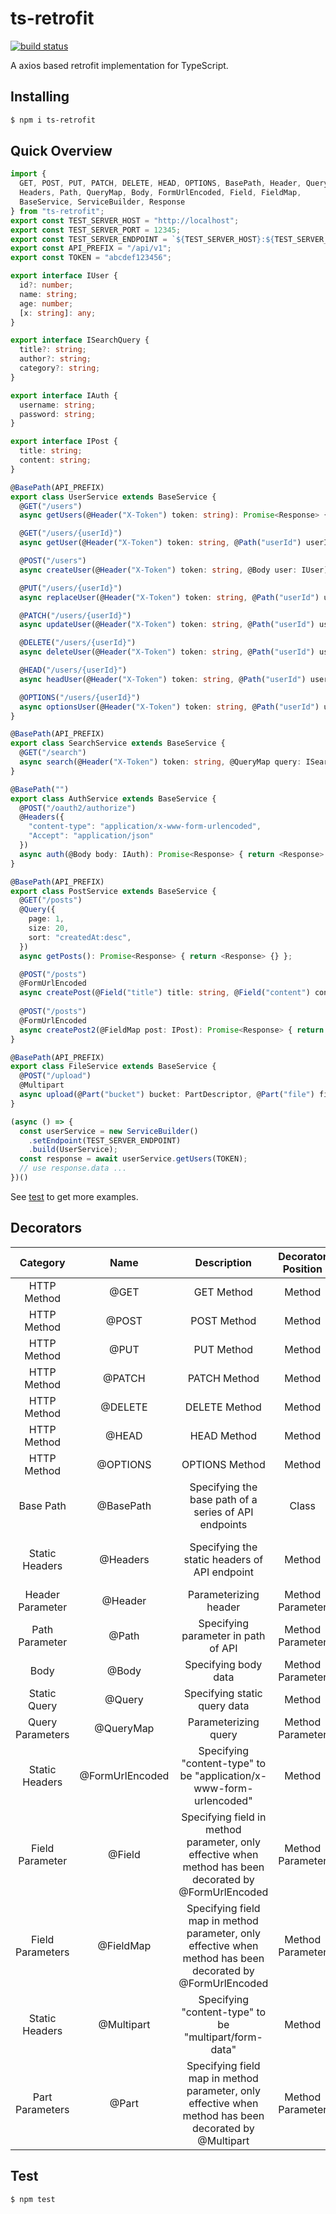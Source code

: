 # ts-retrofit

[![build status](https://travis-ci.org/nullcc/ts-retrofit.svg?branch=master)](https://travis-ci.org/nullcc/ts-retrofit)

A axios based retrofit implementation for TypeScript.

## Installing

```bash
$ npm i ts-retrofit
```

## Quick Overview

```typescript
import {
  GET, POST, PUT, PATCH, DELETE, HEAD, OPTIONS, BasePath, Header, Query,
  Headers, Path, QueryMap, Body, FormUrlEncoded, Field, FieldMap,
  BaseService, ServiceBuilder, Response
} from "ts-retrofit";
export const TEST_SERVER_HOST = "http://localhost";
export const TEST_SERVER_PORT = 12345;
export const TEST_SERVER_ENDPOINT = `${TEST_SERVER_HOST}:${TEST_SERVER_PORT}`;
export const API_PREFIX = "/api/v1";
export const TOKEN = "abcdef123456";

export interface IUser {
  id?: number;
  name: string;
  age: number;
  [x: string]: any;
}

export interface ISearchQuery {
  title?: string;
  author?: string;
  category?: string;
}

export interface IAuth {
  username: string;
  password: string;
}

export interface IPost {
  title: string;
  content: string;
}

@BasePath(API_PREFIX)
export class UserService extends BaseService {
  @GET("/users")
  async getUsers(@Header("X-Token") token: string): Promise<Response> { return <Response> {} };

  @GET("/users/{userId}")
  async getUser(@Header("X-Token") token: string, @Path("userId") userId: number): Promise<Response> { return <Response> {} };

  @POST("/users")
  async createUser(@Header("X-Token") token: string, @Body user: IUser): Promise<Response> { return <Response> {} };

  @PUT("/users/{userId}")
  async replaceUser(@Header("X-Token") token: string, @Path("userId") userId: number, @Body user: IUser): Promise<Response> { return <Response> {} };

  @PATCH("/users/{userId}")
  async updateUser(@Header("X-Token") token: string, @Path("userId") userId: number, @Body user: Partial<IUser>): Promise<Response> { return <Response> {} };

  @DELETE("/users/{userId}")
  async deleteUser(@Header("X-Token") token: string, @Path("userId") userId: number): Promise<Response> { return <Response> {} };

  @HEAD("/users/{userId}")
  async headUser(@Header("X-Token") token: string, @Path("userId") userId: number): Promise<Response> { return <Response> {} };

  @OPTIONS("/users/{userId}")
  async optionsUser(@Header("X-Token") token: string, @Path("userId") userId: number): Promise<Response> { return <Response> {} };
}

@BasePath(API_PREFIX)
export class SearchService extends BaseService {
  @GET("/search")
  async search(@Header("X-Token") token: string, @QueryMap query: ISearchQuery): Promise<Response> { return <Response> {} };
}

@BasePath("")
export class AuthService extends BaseService {
  @POST("/oauth2/authorize")
  @Headers({
    "content-type": "application/x-www-form-urlencoded",
    "Accept": "application/json"
  })
  async auth(@Body body: IAuth): Promise<Response> { return <Response> {} };
}

@BasePath(API_PREFIX)
export class PostService extends BaseService {
  @GET("/posts")
  @Query({
    page: 1,
    size: 20,
    sort: "createdAt:desc",
  })
  async getPosts(): Promise<Response> { return <Response> {} };

  @POST("/posts")
  @FormUrlEncoded
  async createPost(@Field("title") title: string, @Field("content") content: string): Promise<Response> { return <Response> {} };
  
  @POST("/posts")
  @FormUrlEncoded
  async createPost2(@FieldMap post: IPost): Promise<Response> { return <Response> {} };
}

@BasePath(API_PREFIX)
export class FileService extends BaseService {
  @POST("/upload")
  @Multipart
  async upload(@Part("bucket") bucket: PartDescriptor, @Part("file") file: PartDescriptor): Promise<Response> { return <Response> {} };
}

(async () => {
  const userService = new ServiceBuilder()
    .setEndpoint(TEST_SERVER_ENDPOINT)
    .build(UserService);
  const response = await userService.getUsers(TOKEN);
  // use response.data ...
})()
```

See [test](test/ts-retrofit.test.ts) to get more examples.

## Decorators

|     Category     |      Name       |                         Description                          | Decorator Position |                           Example                            |
| :--------------: | :-------------: | :----------------------------------------------------------: | :----------------: | :----------------------------------------------------------: |
|   HTTP Method    |      @GET       |                          GET Method                          |       Method       |                        @GET("/users")                        |
|   HTTP Method    |      @POST      |                         POST Method                          |       Method       |                       @POST("/users")                        |
|   HTTP Method    |      @PUT       |                          PUT Method                          |       Method       |                   @PUT("/users/{userId}")                    |
|   HTTP Method    |     @PATCH      |                         PATCH Method                         |       Method       |                  @PATCH("/users/{userId}")                   |
|   HTTP Method    |     @DELETE     |                        DELETE Method                         |       Method       |                  @DELETE("/users/{userId}")                  |
|   HTTP Method    |      @HEAD      |                         HEAD Method                          |       Method       |                   @HEAD("/users/{userId}")                   |
|   HTTP Method    |    @OPTIONS     |                        OPTIONS Method                        |       Method       |                 @OPTIONS("/users/{userId}")                  |
|    Base Path     |    @BasePath    |    Specifying the base path of a series of API endpoints     |       Class        |                     @BasePath("/api/v1")                     |
|  Static Headers  |    @Headers     |        Specifying the static headers of API endpoint         |       Method       | @Headers({ "content-type": "application/x-www-form-urlencoded",   "Accept": "application/json" }) |
| Header Parameter |     @Header     |                    Parameterizing header                     |  Method Parameter  |                      @Header("X-Token")                      |
|  Path Parameter  |      @Path      |             Specifying parameter in path of API              |  Method Parameter  |                     @PathParam("userId")                     |
|       Body       |      @Body      |                     Specifying body data                     |  Method Parameter  |                            @Body                             |
|   Static Query   |     @Query      |                 Specifying static query data                 |       Method       |  @Query({ page: 1,   size: 20,   sort: "createdAt:desc" })   |
| Query Parameters |    @QueryMap    |                     Parameterizing query                     |  Method Parameter  |                          @QueryMap                           |
|  Static Headers  | @FormUrlEncoded | Specifying "content-type" to be "application/x-www-form-urlencoded" |       Method       |                       @FormUrlEncoded                        |
| Field Parameter  |     @Field      | Specifying field in method parameter, only effective when method has been decorated by @FormUrlEncoded |  Method Parameter  |                        @Field("name")                        |
| Field Parameters |    @FieldMap    | Specifying field map in method parameter, only effective when method has been decorated by @FormUrlEncoded |  Method Parameter  |                          @FieldMap                           |
|  Static Headers  |   @Multipart    |    Specifying "content-type" to be "multipart/form-data"     |       Method       |                          @Multipart                          |
| Part Parameters  |      @Part      | Specifying field map in method parameter, only effective when method has been decorated by @Multipart |  Method Parameter  |                        @Part("name")                         |

## Test

```bash
$ npm test
```
